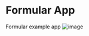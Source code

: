 # Formular App
Formular example app
![image](https://github.com/mohmadzor1234/Formular/assets/51223471/15424e94-5b39-4fc1-9984-5e3eff3ee656)
